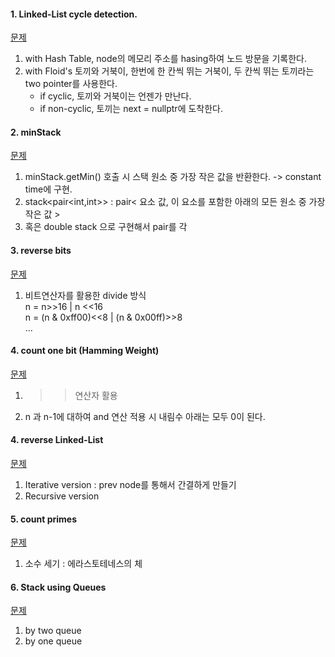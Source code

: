 

#### 1. Linked-List cycle detection.  

[문제](https://leetcode.com/problems/linked-list-cycle) 

1) with Hash Table, node의 메모리 주소를 hasing하여 노드 방문을 기록한다.  
2) with Floid's 토끼와 거북이, 한번에 한 칸씩 뛰는 거북이, 두 칸씩 뛰는 토끼라는 two pointer를 사용한다.  
   - if cyclic, 토끼와 거북이는 언젠가 만난다. 
   - if non-cyclic, 토끼는 next = nullptr에 도착한다.  
   
   
#### 2. minStack 
[문제](https://leetcode.com/problems/min-stack/)

1) minStack.getMin() 호출 시 스택 원소 중 가장 작은 값을 반환한다. -> constant time에 구현.  
2) stack<pair<int,int>> : pair< 요소 값, 이 요소를 포함한 아래의 모든 원소 중 가장 작은 값 > 
3) 혹은 double stack 으로 구현해서 pair를 각

#### 3. reverse bits
[문제](https://leetcode.com/problems/reverse-bits/)  

1) 비트연산자를 활용한 divide 방식  
n = n>>16 | n <<16  
   n = (n & 0xff00)<<8 | (n & 0x00ff)>>8   
   ...
   
   
#### 4. count one bit (Hamming Weight)  
[문제](https://leetcode.com/problems/number-of-1-bits/)  

1) >> 연산자 활용  
2) n 과 n-1에 대하여 and 연산 적용 시 내림수 아래는 모두 0이 된다.  



#### 4. reverse Linked-List 
[문제](https://leetcode.com/problems/reverse-linked-list/)  

1) Iterative version  : prev node를 통해서 간결하게 만들기  
2) Recursive version  

#### 5. count primes  
[문제](https://leetcode.com/problems/count-primes/)  

1) 소수 세기 : 에라스토테네스의 체  

#### 6. Stack using Queues  
[문제](https://leetcode.com/problems/implement-stack-using-queues/)  

1) by two queue 
2) by one queue 



   
